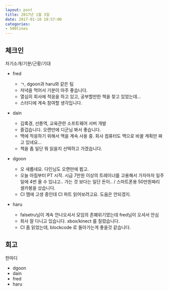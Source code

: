 ```yaml
---
layout: post
title: 2017년 1월 3일
date: 2017-01-10 19:57:00
categories:
- 500lines
---
```


## 체크인

자기소개/기분/근황/기대

* fred
  * ㄱ, dgoon과 haru와 같은 팀
  * 저녁을 먹어서 기분이 아주 좋습니다.
  * 열심히 회사에 적응을 하고 있고, 공부할만한 책을 찾고 있었는데...
  * 스터디에 계속 참여할 생각입니다.

* dain
  * 김록경, 선릉역, 교육관련 소프트웨어 서버 개발
  * 즐겁습니다. 오랜만에 디군님 봐서 좋습니다.
  * 맥에 적응하기 위해서 맥을 계속 사용 중. 회사 컴퓨터도 맥으로 바꿀 계획만 짜고 있네요...
  * 책을 좀 일단 뭐 읽을지 선택하고 가겠습니다.

* dgoon
  * 오 새롭네요. 다인님도 오랜만에 뵙고.
  * 오늘 아침부터 PT 시작. 시급 7만원 이상의 트레이너를 고용해서 가자마자 일주일에 4번 올 수 있냐고.. 가는 것 보다는 일단 돈이.. / 스마트폰용 50만원짜리 셀카봉을 샀습니다.
  * CI 땜에 고생 중인데 CI 파트 읽어보려고요. 도움은 안되겠지.

* haru
  * falsetru님이 계속 안나오셔서 모임의 존폐위기였는데 fred님이 오셔서 안심
  * 회사 잘 다니고 있습니다. xbox/kinect 를 질렀습니다.
  * CI 좀 읽었는데, blockcode 로 돌아가는게 좋을것 같습니다.


## 회고

한마디

* dgoon
* dain
* fred
* haru

